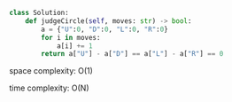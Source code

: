 ```python
class Solution:
    def judgeCircle(self, moves: str) -> bool:
        a = {"U":0, "D":0, "L":0, "R":0}
        for i in moves:
            a[i] += 1
        return a["U"] - a["D"] == a["L"] - a["R"] == 0
```

space complexity: O(1)

time complexity: O(N)